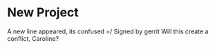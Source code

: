 # New Project
A new line appeared, its confused =/
Signed by gerrit
Will this create a conflict, Caroline?

